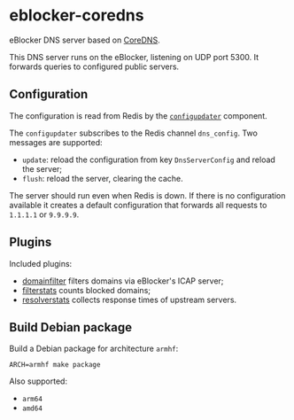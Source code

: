 # eblocker-coredns

eBlocker DNS server based on [CoreDNS](https://coredns.io/).

This DNS server runs on the eBlocker, listening on UDP port 5300. It
forwards queries to configured public servers.

## Configuration

The configuration is read from Redis by the
[`configupdater`](configupdater.go) component.

The `configupdater` subscribes to the Redis channel `dns_config`. Two messages
are supported:

* `update`: reload the configuration from key `DnsServerConfig` and reload the server;
* `flush`: reload the server, clearing the cache.

The server should run even when Redis is down. If there is no
configuration available it creates a default configuration that
forwards all requests to `1.1.1.1` or `9.9.9.9`.

## Plugins

Included plugins:

* [domainfilter](domainfilter) filters domains via eBlocker's ICAP server;
* [filterstats](filterstats) counts blocked domains;
* [resolverstats](resolverstats) collects response times of upstream
  servers.

## Build Debian package

Build a Debian package for architecture `armhf`:

    ARCH=armhf make package

Also supported:

* `arm64`
* `amd64`
